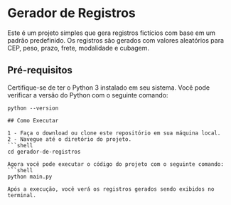 # Gerador de Registros

Este é um projeto simples que gera registros fictícios com base em um padrão predefinido. Os registros são gerados com valores aleatórios para CEP, peso, prazo, frete, modalidade e cubagem.

## Pré-requisitos

Certifique-se de ter o Python 3 instalado em seu sistema. Você pode verificar a versão do Python com o seguinte comando:

```shell
python --version

## Como Executar

1 - Faça o download ou clone este repositório em sua máquina local.
2 - Navegue até o diretório do projeto.
```shell
cd gerador-de-registros

Agora você pode executar o código do projeto com o seguinte comando:
```shell
python main.py

Após a execução, você verá os registros gerados sendo exibidos no terminal.
